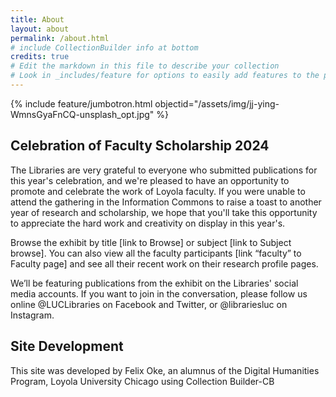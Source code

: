 ```yaml
---
title: About
layout: about
permalink: /about.html
# include CollectionBuilder info at bottom
credits: true
# Edit the markdown in this file to describe your collection
# Look in _includes/feature for options to easily add features to the page
---
```


{% include feature/jumbotron.html objectid="/assets/img/jj-ying-WmnsGyaFnCQ-unsplash_opt.jpg" %}

## Celebration of Faculty Scholarship 2024

The Libraries are very grateful to everyone who submitted publications for this year's celebration, and we're pleased to have an opportunity to promote and celebrate the work of Loyola faculty.  If you were unable to attend the gathering in the Information Commons to raise a toast to another year of research and scholarship, we hope that you'll take this opportunity to appreciate the hard work and creativity on display in this year's.

Browse the exhibit by title [link to Browse] or subject [link to Subject browse]. You can also view all the faculty participants [link “faculty” to Faculty page] and see all their recent work on their research profile pages.

We’ll  be featuring publications from the exhibit on the Libraries' social media accounts. If you want to join in the conversation, please follow us online @LUCLibraries on Facebook and Twitter, or @librariesluc on Instagram.

 ## Site Development
This site was developed by Felix Oke, an alumnus of the Digital Humanities Program, Loyola University Chicago using Collection Builder-CB


